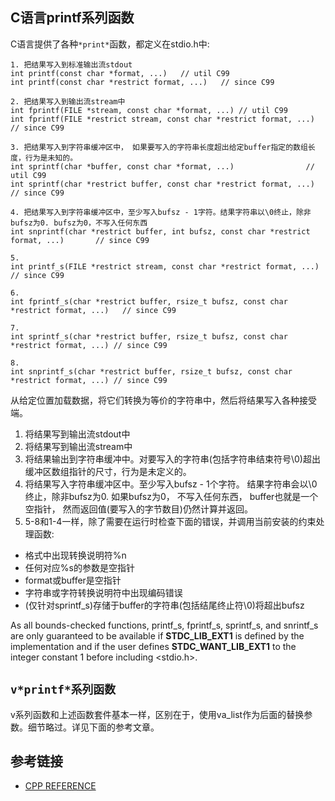 ## C语言printf系列函数
  C语言提供了各种`*print*`函数，都定义在stdio.h中:
```
1. 把结果写入到标准输出流stdout
int printf(const char *format, ...)   // util C99               
int printf(const char *restrict format, ...)   // since C99                      

2. 把结果写入到输出流stream中
int fprintf(FILE *stream, const char *format, ...) // util C99                           
int fprintf(FILE *restrict stream, const char *restrict format, ...) // since C99        

3. 把结果写入到字符串缓冲区中， 如果要写入的字符串长度超出给定buffer指定的数组长度，行为是未知的。
int sprintf(char *buffer, const char *format, ...)                // util C99            
int sprintf(char *restrict buffer, const char *restrict format, ...)  // since C99       

4. 把结果写入到字符串缓冲区中，至少写入bufsz - 1字符。结果字符串以\0终止，除非bufsz为0. bufsz为0，不写入任何东西
int snprintf(char *restrict buffer, int bufsz, const char *restrict format, ...)       // since C99

5. 
int printf_s(FILE *restrict stream, const char *restrict format, ...)              // since C99

6.
int fprintf_s(char *restrict buffer, rsize_t bufsz, const char *restrict format, ...)   // since C99

7.
int sprintf_s(char *restrict buffer, rsize_t bufsz, const char *restrict format, ...) // since C99

8.
int snprintf_s(char *restrict buffer, rsize_t bufsz, const char *restrict format, ...) // since C99
```
  从给定位置加载数据，将它们转换为等价的字符串中，然后将结果写入各种接受端。
  1. 将结果写到输出流stdout中
  2. 将结果写到输出流stream中
  3. 将结果输出到字符串缓冲中。对要写入的字符串(包括字符串结束符号\0)超出缓冲区数组指针的尺寸，行为是未定义的。
  4. 将结果写入字符串缓冲区中。至少写入bufsz - 1个字符。 结果字符串会以\0终止，除非bufsz为0. 如果bufsz为0， 不写入任何东西， buffer也就是一个空指针， 然而返回值(要写入的字节数目)仍然计算并返回。
  5. 5-8和1-4一样，除了需要在运行时检查下面的错误，并调用当前安装的约束处理函数:
  <ul>
    <li>格式中出现转换说明符%n</li>
    <li>任何对应%s的参数是空指针</li>
    <li>format或buffer是空指针</li>
    <li>字符串或字符转换说明符中出现编码错误</li>
    <li>(仅针对sprintf_s)存储于buffer的字符串(包括结尾终止符\0)将超出bufsz</li>
  </ul>

  As all bounds-checked functions, printf_s, fprintf_s, sprintf_s, and snrintf_s are only guaranteed to be available if __STDC_LIB_EXT1__ is defined by the implementation and if the user defines __STDC_WANT_LIB_EXT1__ to the integer constant 1 before including <stdio.h>.
  
  
## `v*printf*系列函数`

  v系列函数和上述函数套件基本一样，区别在于，使用va_list作为后面的替换参数。细节略过。详见下面的参考文章。




## 参考链接
* [CPP REFERENCE](http://en.cppreference.com/w/c/io/fprintf)
